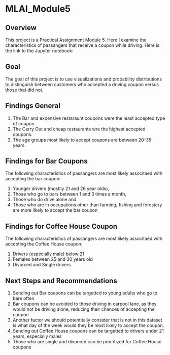 # MLAI_Module5

## Overview
This project is a Practical Assignment Module 5. Here I examine the characteristics of passangers that receive a coupon while driving. 
Here is the link to the Jupyter notebook: 

## Goal
The goal of this project is to use visualizations and probability distributions to distinguish between customers who accepted a driving coupon versus those that did not.

## Findings General

1. The Bar and expensive restaraunt coupons were the least accepted type of coupon.
2. The Carry Out and cheap restaurants wre the highest accepted coupons.
2. The age groups most likely to accept coupons are between 20-35 years.

## Findings for Bar Coupons

The following characteristics of passangers are most likely associtaed with accepting the bar coupon:

1. Younger drivers (mostlly 21 and 26 year olds),
2. Those who go to bars between 1 and 3 times a month,
3. Those who do drive alone and
4. Those who are in occupations other than farming, fishing and forestery are more likely to accept the bar coupon

## Findings for Coffee House Coupon

The following characteristics of passangers are most likely associtaed with accepting the Coffee House coupon:

1. Drivers (especially male) below 21
3. Females between 25 and 30 years old 
4. Divorced and Single drivers 

## Next Steps and Recommendations

1. Sending out Bar coupons can be targetted to young adults who go to bars often
2. Bar coupons can be avoided to those driving in carpool lane, as they would not be driving alone, reducing their chances of accepting the coupon
3. Another factor we should potentitally consider that is not in this dataset is what day of the week would they be most likely to accept the coupon.
4. Sending out Coffee House coupons can be targetted to drivers under 21 years, especially males
5. Those who are single and divorced can be prioritized for Coffee House coupons
